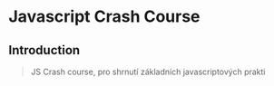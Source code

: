 # Javascript Crash Course

## Introduction

> JS Crash course, pro shrnutí základních javascriptových prakti

